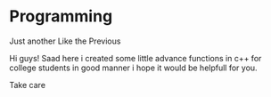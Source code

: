 # Programming
Just another Like the Previous

Hi guys! 
Saad here i created some little advance functions in c++ for college students in good manner
i hope it would be helpfull for you.

Take care
